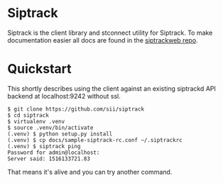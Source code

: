 # Siptrack

Siptrack is the client library and stconnect utility for Siptrack. To make documentation easier all docs are found in the [siptrackweb repo](https://github.com/sii/siptrackweb).

# Quickstart

This shortly describes using the client against an existing siptrackd API backend at localhost:9242 without ssl.

    $ git clone https://github.com/sii/siptrack
    $ cd siptrack
    $ virtualenv .venv
    $ source .venv/bin/activate
    (.venv) $ python setup.py install
    (.venv) $ cp docs/sample-siptrack-rc.conf ~/.siptrackrc
    (.venv) $ siptrack ping           
    Password for admin@localhost:      
    Server said: 1516133721.83         

That means it's alive and you can try another command.